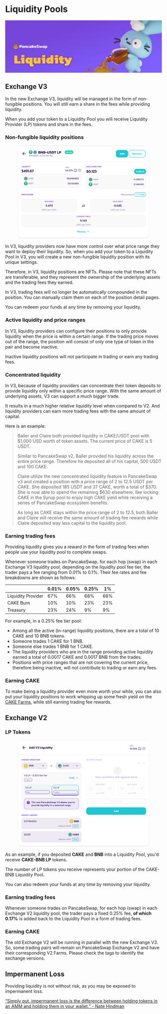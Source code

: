 # Liquidity Pools

![](../../.gitbook/assets/liquidity-header.png)

## Exchange V3 <a href="#03e94594-5a75-4687-b260-0dc69574b953" id="03e94594-5a75-4687-b260-0dc69574b953"></a>

In the new Exchange V3, liquidity will be managed in the form of non-fungible positions. You will still earn a share in the fees while providing liquidity.

When you add your token to a Liquidity Pool you will receive Liquidity Provider (LP) tokens and share in the fees.

### **Non-fungible liquidity positions**

<figure><img src="../../.gitbook/assets/image (7) (1).png" alt=""><figcaption></figcaption></figure>

In V3, liquidity providers now have more control over what price range they want to deploy their liquidity. So, when you add your token to a Liquidity Pool in V3, you will create a new non-fungible liquidity position with its unique settings.

Therefore, in V3, liquidity positions are NFTs. Please note that these NFTs are transferable, and they represent the ownership of the underlying assets and the trading fees they earned.

In V3, trading fees will no longer be automatically compounded in the position. You can manually claim them on each of the position detail pages.

You can redeem your funds at any time by removing your liquidity.

### **Active liquidity and price ranges**

In V3, liquidity providers can configure their positions to only provide liquidity when the price is within a certain range. If the trading price moves out of the range, the position will consist of only one type of token in the pair and become inactive.

Inactive liquidity positions will not participate in trading or earn any trading fees.

### **Concentrated liquidity**

In V3, because of liquidity providers can concentrate their token deposits to provide liquidity only within a specific price range. With the same amount of underlying assets, V3 can support a much bigger trade.

It results in a much higher relative liquidity level when compared to V2. And liquidity providers can earn more trading fees with the same amount of capital.

Here is an example:

> Baller and Claire both provided liquidity in CAKE/USDT pool with $1,000 USD worth of token assets. The current price of CAKE is 5 USDT.
>
> Similar to PancakeSwap v2, Baller provided his liquidity across the entire price range. Therefore he deposited all of his capital, 500 USDT and 100 CAKE.
>
> Claire utilize the new concentrated liquidity feature in PancakeSwap v3 and created a position with a price range of 2 to 12.5 USDT per CAKE. She deposited 185 USDT and 37 CAKE, worth a total of $370. She is now able to spend the remaining $630 elsewhere, like locking CAKE in the Syrup pool to enjoy high CAKE yield while receiving a series of PancakeSwap ecosystem benefits.
>
> As long as CAKE stays within the price range of 2 to 12.5, both Baller and Claire will receive the same amount of trading fee rewards while Claire deposited way less capital to the liquidity pool.

### **Earning trading fees**

Providing liquidity gives you a reward in the form of trading fees when people use your liquidity pool to complete swaps.

Whenever someone trades on PancakeSwap, for each hop (swap) in each Exchange V3 liquidity pool, depending on the liquidity pool fee tier, the trader pays a fee ranging from 0.01% to 0.1%. Their fee rates and fee breakdowns are shown as follows:

|                    | 0.01% | 0.05% | 0.25% | 1%  |
| ------------------ | ----- | ----- | ----- | --- |
| Liquidity Provider | 67%   | 66%   | 68%   | 68% |
| CAKE Burn          | 10%   | 10%   | 23%   | 23% |
| Treasury           | 23%   | 24%   | 9%    | 9%  |

For example, in a 0.25% fee tier pool:

* Among all the active (in-range) liquidity positions, there are a total of 10 CAKE and 10 BNB tokens.
* Someone trades 1 CAKE for 1 BNB.
* Someone else trades 1 BNB for 1 CAKE.
* The liquidity providers who are in the range providing active liquidity earned a total of 0.0017 CAKE and 0.0017 BNB from the trades.
* Positions with price ranges that are not covering the current price, therefore being inactive, will not contribute to trading or earn any fees.

### **Earning CAKE**

To make being a liquidity provider even more worth your while, you can also put your liquidity positions to work whipping up some fresh yield on the [CAKE Farms](https://pancakeswap.finance/farms), while still earning trading fee rewards.



## Exchange V2

### LP Tokens

<figure><img src="../../.gitbook/assets/image (51).png" alt=""><figcaption></figcaption></figure>

As an example, if you deposited **CAKE** and **BNB** into a Liquidity Pool, you'd receive **CAKE-BNB LP** tokens.

The number of LP tokens you receive represents your portion of the CAKE-BNB Liquidity Pool.

You can also redeem your funds at any time by removing your liquidity.

### **Earning trading fees**

Whenever someone trades on PancakeSwap, for each hop (swap) in each Exchange V2 liquidity pool, the trader pays a fixed 0.25% fee, **of which 0.17%** is added back to the Liquidity Pool in a form of trading fees.

### **Earning CAKE**

The old Exchange V2 will be running in parallel with the new Exchange V3. So, some trading pairs will remain on PancakeSwap Exchange V2 and have their corresponding V2 Farms. Please check the tags to identify the exchange versions.

##

## Impermanent Loss

Providing liquidity is not without risk, as you may be exposed to impermanent loss.

[“Simply put, impermanent loss is the difference between holding tokens in an AMM and holding them in your wallet.” - Nate Hindman](https://blog.bancor.network/beginners-guide-to-getting-rekt-by-impermanent-loss-7c9510cb2f22)
